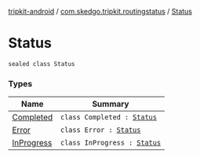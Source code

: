 [tripkit-android](../../index.md) / [com.skedgo.tripkit.routingstatus](../index.md) / [Status](./index.md)

# Status

`sealed class Status`

### Types

| Name | Summary |
|---|---|
| [Completed](-completed/index.md) | `class Completed : `[`Status`](./index.md) |
| [Error](-error/index.md) | `class Error : `[`Status`](./index.md) |
| [InProgress](-in-progress/index.md) | `class InProgress : `[`Status`](./index.md) |

